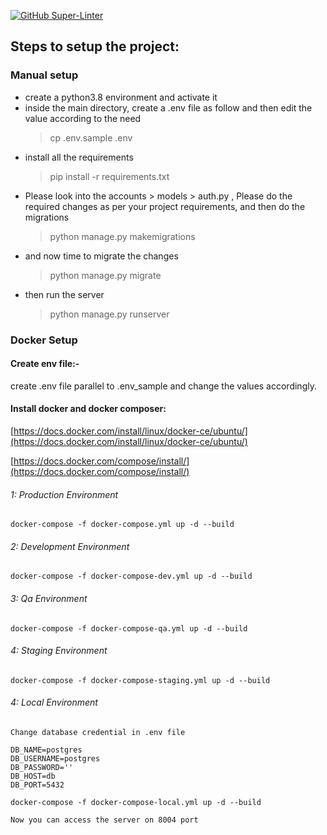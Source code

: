 [![GitHub Super-Linter](https://github.com/<OWNER>/<REPOSITORY>/workflows/Lint%20Code%20Base/badge.svg)](https://github.com/marketplace/actions/super-linter)
## Steps to setup the project:

### Manual setup

* create a python3.8 environment and activate it
* inside the main directory, create a .env file as follow and then edit the value according to the need
    > cp .env.sample .env
* install all the requirements 
    > pip install -r requirements.txt
* Please look into the accounts > models > auth.py , Please do the required changes as per 
  your project requirements, and then do the migrations
    > python manage.py makemigrations
* and now time to migrate the changes
    > python manage.py migrate
* then run the server
    > python manage.py runserver

### Docker Setup

#### Create env file:-  
 create .env file parallel to .env_sample and change the values accordingly.

#### Install docker and docker composer:
[https://docs.docker.com/install/linux/docker-ce/ubuntu/](https://docs.docker.com/install/linux/docker-ce/ubuntu/)

[https://docs.docker.com/compose/install/](https://docs.docker.com/compose/install/)
###### 1: Production Environment 
	docker-compose -f docker-compose.yml up -d --build
###### 2: Development Environment
	docker-compose -f docker-compose-dev.yml up -d --build
###### 3: Qa Environment
	docker-compose -f docker-compose-qa.yml up -d --build
###### 4: Staging Environment
	docker-compose -f docker-compose-staging.yml up -d --build
###### 4: Local Environment
	Change database credential in .env file
	
	DB_NAME=postgres  
	DB_USERNAME=postgres  
	DB_PASSWORD=''  
	DB_HOST=db  
	DB_PORT=5432 
	
	docker-compose -f docker-compose-local.yml up -d --build
	
	Now you can access the server on 8004 port 
